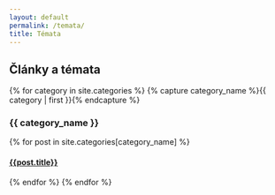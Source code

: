 ```yaml
---
layout: default
permalink: /temata/
title: Témata
---
```


## Články a témata

<div>
{% for category in site.categories %}
    {% capture category_name %}{{ category | first }}{% endcapture %}
    <h3 class="category-head">{{ category_name }}</h3>
    <a name="{{ category_name | slugize }}"></a>
    {% for post in site.categories[category_name] %}
    <article class="archive-item">
      <h4><a href="{{ site.baseurl }}{{ post.url }}">{{post.title}}</a></h4>
    </article>
    {% endfor %}
{% endfor %}
</div>
